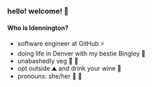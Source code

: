 ### hello! welcome! 👋

#### Who is ldennington?

- software engineer at GitHub ⚡
- doing life in Denver with my bestie Bingley 🐶
- unabashedly veg 🥬 💪
- opt outside ⛰️ and drink your wine 🍷
- pronouns: she/her 🌈 🦄

